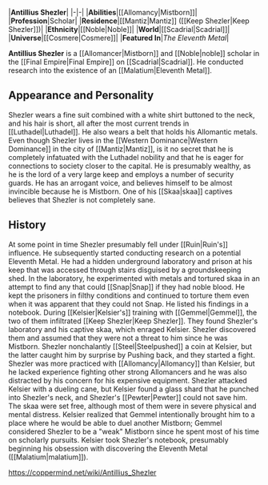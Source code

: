 |**Antillius Shezler**|
|-|-|
|**Abilities**|[[Allomancy\|Mistborn]]|
|**Profession**|Scholar|
|**Residence**|[[Mantiz\|Mantiz]] ([[Keep Shezler\|Keep Shezler]])|
|**Ethnicity**|[[Noble\|Noble]]|
|**World**|[[Scadrial\|Scadrial]]|
|**Universe**|[[Cosmere\|Cosmere]]|
|**Featured In**|*The Eleventh Metal*|

**Antillius Shezler** is a [[Allomancer\|Mistborn]] and [[Noble\|noble]] scholar in the [[Final Empire\|Final Empire]] on [[Scadrial\|Scadrial]]. He conducted research into the existence of an [[Malatium\|Eleventh Metal]].

## Appearance and Personality
Shezler wears a fine suit combined with a white shirt buttoned to the neck, and his hair is short, all after the most current trends in [[Luthadel\|Luthadel]]. He also wears a belt that holds his Allomantic metals. Even though Shezler lives in the [[Western Dominance\|Western Dominance]] in the city of [[Mantiz\|Mantiz]], is it no secret that he is completely infatuated with the Luthadel nobility and that he is eager for connections to society closer to the capital. He is presumably wealthy, as he is the lord of a very large keep and employs a number of security guards. He has an arrogant voice, and believes himself to be almost invincible because he is Mistborn. One of his [[Skaa\|skaa]] captives believes that Shezler is not completely sane.

## History
At some point in time Shezler presumably fell under [[Ruin\|Ruin's]] influence. He subsequently started conducting research on a potential Eleventh Metal. He had a hidden underground laboratory and prison at his keep that was accessed through stairs disguised by a groundskeeping shed. In the laboratory, he experimented with metals and tortured skaa in an attempt to find any that could [[Snap\|Snap]] if they had noble blood. He kept the prisoners in filthy conditions and continued to torture them even when it was apparent that they could not Snap. He listed his findings in a notebook.
During [[Kelsier\|Kelsier's]] training with [[Gemmel\|Gemmel]], the two of them infiltrated [[Keep Shezler\|Keep Shezler]]. They found Shezler's laboratory and his captive skaa, which enraged Kelsier. Shezler discovered them and assumed that they were not a threat to him since he was Mistborn. Shezler nonchalantly [[Steel\|Steelpushed]] a coin at Kelsier, but the latter caught him by surprise by Pushing back, and they started a fight. Shezler was more practiced with [[Allomancy\|Allomancy]] than Kelsier, but he lacked experience fighting other strong Allomancers and he was also distracted by his concern for his expensive equipment. Shezler attacked Kelsier with a dueling cane, but Kelsier found a glass shard that he punched into Shezler's neck, and Shezler's [[Pewter\|Pewter]] could not save him. The skaa were set free, although most of them were in severe physical and mental distress.
Kelsier realized that Gemmel intentionally brought him to a place where he would be able to duel another Mistborn; Gemmel considered Shezler to be a "weak" Mistborn since he spent most of his time on scholarly pursuits. Kelsier took Shezler's notebook, presumably beginning his obsession with discovering the Eleventh Metal ([[Malatium\|malatium]]).



https://coppermind.net/wiki/Antillius_Shezler